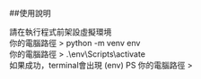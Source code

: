 ##使用說明

請在執行程式前架設虛擬環境  
你的電腦路徑 > python -m venv env  
你的電腦路徑 > .\env\Scripts\activate  
如果成功，terminal會出現 (env) PS 你的電腦路徑 >  


